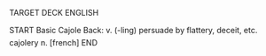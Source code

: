 TARGET DECK
ENGLISH

START
Basic
Cajole
Back: v. (-ling) persuade by flattery, deceit, etc.  cajolery n. [french]
END
